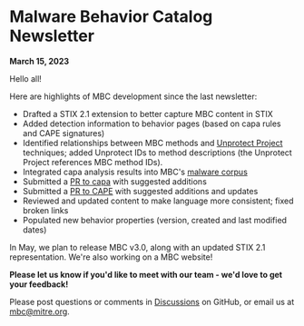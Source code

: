 # <a name="faq"></a>Malware Behavior Catalog Newsletter # 
**March 15, 2023**

Hello all!

Here are highlights of MBC development since the last newsletter:

* Drafted a STIX 2.1 extension to better capture MBC content in STIX
* Added detection information to behavior pages (based on capa rules and CAPE signatures)
* Identified relationships between MBC methods and [Unprotect Project](https://www.unprotect.it/) techniques; added Unprotect IDs to method descriptions (the Unprotect Project references MBC method IDs).
* Integrated capa analysis results into MBC's [malware corpus](../xample-malware/README.md)
* Submitted a [PR to capa](https://github.com/mandiant/capa-rules/pull/674) with suggested additions
* Submitted a [PR to CAPE](https://github.com/CAPESandbox/community/pull/344) with suggested additions and updates
* Reviewed and updated content to make language more consistent; fixed broken links
* Populated new behavior properties (version, created and last modified dates)

In May, we plan to release MBC v3.0, along with an updated STIX 2.1 representation. We're also working on a MBC website!

**Please let us know if you'd like to meet with our team - we'd love to get your feedback!**

Please post questions or comments in [Discussions](https://github.com/MBCProject/mbc-markdown/discussions) on GitHub, or email us at mbc@mitre.org. 
